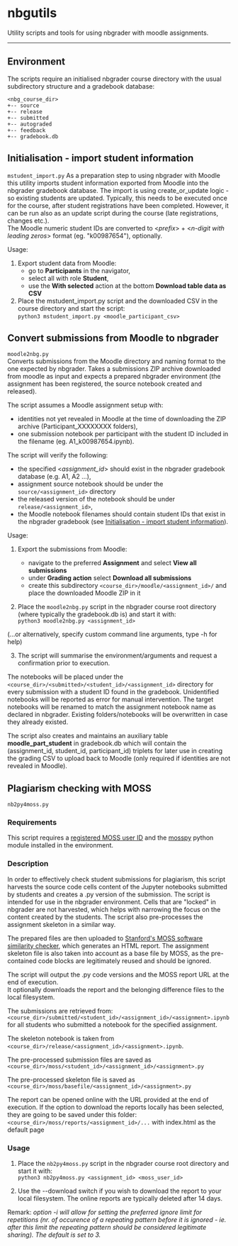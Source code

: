 # nbgutils  
Utility scripts and tools for using nbgrader with moodle assignments.

---
## Environment
The scripts require an initialised nbgrader course directory with the usual
subdirectory structure and a gradebook database:
```
<nbg_course_dir>  
+-- source  
+-- release  
+-- submitted  
+-- autograded   
+-- feedback  
+-- gradebook.db
```
## Initialisation - import student information
```mstudent_import.py```
As a preparation step to using nbgrader with Moodle this utility imports student information exported from Moodle into
the nbgrader gradebook database. The import is using create_or_update logic - so existing students are updated.
Typically, this needs to be executed once for the course, after student registrations have been completed. 
However, it can be run also as an update script during the course (late registrations, changes etc.).   
The Moodle numeric student IDs are converted to <*prefix*> + <*n-digit with leading zeros*> format
(eg. "k00987654"), optionally.

Usage:
1. Export student data from Moodle: 
   - go to **Participants** in the navigator,
   - select all with role **Student**,
   - use the **With selected** action at the bottom **Download table data as CSV**
2. Place the mstudent_import.py script and the downloaded CSV in the course directory
and start the script:  
```python3 mstudent_import.py <moodle_participant_csv>``` 
 
## Convert submissions from Moodle to nbgrader 
```moodle2nbg.py```  
Converts submissions from the Moodle directory and naming format to the one expected by nbgrader.
Takes a submissions ZIP archive downloaded from moodle as input and expects a prepared nbgrader environment 
(the assignment has been registered, the source notebook created and released).  

The script assumes a Moodle assignment setup with:
- identities not yet revealed in Moodle at the time of downloading the ZIP archive (Participant_XXXXXXXX folders),
- one submission notebook per participant with the student ID included in the filename (eg. A1_k00987654.ipynb).   

The script will verify the following:
- the specified <*assignment_id*> should exist in the nbgrader gradebook database (e.g. A1, A2 ...),
- assignment source notebook should be under the ```source/<assignment_id>``` directory
- the released version of the notebook should be under ```release/<assignment_id>```,
- the Moodle notebook filenames should contain student IDs that exist in the nbgrader gradebook
 (see [Initialisation - import student information](#initialisation---import-student-information)).

Usage:
1. Export the submissions from Moodle:
   - navigate to the preferred **Assignment** and select **View all submissions**
   - under **Grading action** select **Download all submissions**
   - create this subdirectory ```<course_dir>/moodle/<assignment_id>/``` and place the downloaded Moodle ZIP in it 

2. Place the ```moodle2nbg.py``` script in the nbgrader course root directory (where typically the gradebook.db is)
and start it with:  
```python3 moodle2nbg.py <assignment_id>```  

(...or alternatively, specify custom command line arguments, type -h for help)

3. The script will summarise the environment/arguments and request a confirmation 
prior to execution.
   
The notebooks will be placed under the ```<course_dir>/<submitted>/<student_id>/<assignment_id>```
directory for every submission with a student ID found in the gradebook. 
Unidentified notebooks will be reported as error for manual intervention. 
The target notebooks will be renamed to match the assignment notebook name as declared in nbgrader.
Existing folders/notebooks will be overwritten in case they already existed.

The script also creates and maintains an auxiliary table **moodle_part_student** in gradebook.db
which will contain the (assignment_id, student_id, participant_id) triplets for later use
in creating the grading CSV to upload back to Moodle (only required if identities are not revealed in Moodle).

## Plagiarism checking with MOSS  
```nb2py4moss.py```  
### Requirements
This script requires a [registered MOSS user ID](http://theory.stanford.edu/~aiken/moss/) and the 
[mosspy](https://github.com/soachishti/moss.py) python module installed in the environment.     
### Description
In order to effectively check student submissions for plagiarism, this script harvests the source code cells content
of the Jupyter notebooks submitted by students and creates a .py version of the submission. The script is intended for
use in the nbgrader environment. Cells that are "locked" in nbgrader are not harvested, which helps with narrowing the
focus on the content created by the students. The script also pre-processes the assignment skeleton in a similar way.  

The prepared files are then uploaded to [Stanford's MOSS software similarity checker](http://theory.stanford.edu/~aiken/moss/), which generates an HTML report.
The assignment skeleton file is also taken into account as a base file by MOSS, as the pre-contained code blocks 
are legitimately reused and should be ignored.

The script will output the .py code versions and the MOSS report URL at the end of execution.  
It optionally downloads the report and the belonging difference files to the local filesystem.

The submissions are retrieved from: ```<course_dir>/submitted/<student_id>/<assignment_id>/<assignment>.ipynb``` 
for all students who submitted a notebook for the specified assignment.  

The skeleton notebook is taken from ```<course_dir>/release/<assignment_id>/<assignment>.ipynb```.

The pre-processed submission files are saved as
```<course_dir>/moss/<student_id>/<assignment_id>/<assignment>.py```

The pre-processed skeleton file is saved as
```<course_dir>/moss/basefile/<assignment_id>/<assignment>.py```

The report can be opened online with the URL provided at the end of execution. If the option to download the
reports locally has been selected, they are going to be saved under this folder:
```<course_dir>/moss/reports/<assignment_id>/...``` with index.html as the default page

### Usage
1. Place the ```nb2py4moss.py``` script in the nbgrader course root directory and start it with:  
```python3 nb2py4moss.py <assignment_id> <moss_user_id>```  

2. Use the --download switch if you wish to download the report to your local filesystem. The online reports are
typically deleted after 14 days.

Remark: *option -i <I> will allow for setting the preferred ignore limit for repetitions (nr. of occurence of a repeating pattern before 
it is ignored - ie. after this limit the repeating pattern should be considered legitimate sharing). The default is set to 3.*

 